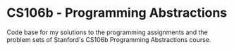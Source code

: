 # CS106b - Programming Abstractions
Code base for my solutions to the programming assignments and the problem sets of Stanford's CS106b Programming Abstractions course.




